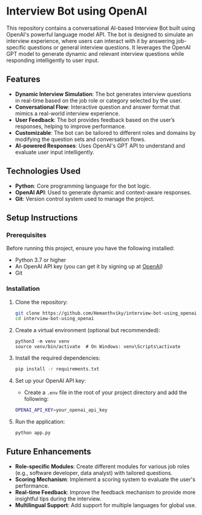 
# Interview Bot using OpenAI

This repository contains a conversational AI-based Interview Bot built using OpenAI's powerful language model API. The bot is designed to simulate an interview experience, where users can interact with it by answering job-specific questions or general interview questions. It leverages the OpenAI GPT model to generate dynamic and relevant interview questions while responding intelligently to user input.

## Features

- **Dynamic Interview Simulation**: The bot generates interview questions in real-time based on the job role or category selected by the user.
- **Conversational Flow**: Interactive question and answer format that mimics a real-world interview experience.
- **User Feedback**: The bot provides feedback based on the user’s responses, helping to improve performance.
- **Customizable**: The bot can be tailored to different roles and domains by modifying the question sets and conversation flows.
- **AI-powered Responses**: Uses OpenAI's GPT API to understand and evaluate user input intelligently.

## Technologies Used

- **Python**: Core programming language for the bot logic.
- **OpenAI API**: Used to generate dynamic and context-aware responses.
- **Git**: Version control system used to manage the project.

## Setup Instructions

### Prerequisites

Before running this project, ensure you have the following installed:

- Python 3.7 or higher
- An OpenAI API key (you can get it by signing up at [OpenAI](https://beta.openai.com/))
- Git

### Installation

1. Clone the repository:
    ```bash
    git clone https://github.com/Hemanthviky/interview-bot-using_openai.git
    cd interview-bot-using_openai
    ```

2. Create a virtual environment (optional but recommended):
    ```bashA
    python3 -m venv venv
    source venv/bin/activate  # On Windows: venv\Scripts\activate
    ```

3. Install the required dependencies:
    ```bash
    pip install -r requirements.txt
    ```

4. Set up your OpenAI API key:
    - Create a `.env` file in the root of your project directory and add the following:
    ```bash
    OPENAI_API_KEY=your_openai_api_key
    ```

5. Run the application:
    ```bash
    python app.py
    ```

## Future Enhancements

- **Role-specific Modules**: Create different modules for various job roles (e.g., software developer, data analyst) with tailored questions.
- **Scoring Mechanism**: Implement a scoring system to evaluate the user's performance.
- **Real-time Feedback**: Improve the feedback mechanism to provide more insightful tips during the interview.
- **Multilingual Support**: Add support for multiple languages for global use.

